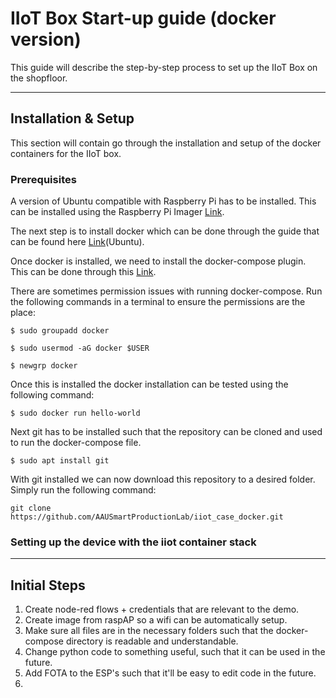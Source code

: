 # IIoT Box Start-up guide (docker version)

This guide will describe the step-by-step process to set up the IIoT Box on the shopfloor.

---

## Installation & Setup
This section will contain go through the installation and setup of the docker containers for the IIoT box.

### Prerequisites


A version of Ubuntu compatible with Raspberry Pi has to be installed. This can be installed using the Raspberry Pi Imager [Link](https://www.raspberrypi.com/software/).

The next step is to install docker which can be done through the guide that can be found here [Link](https://docs.docker.com/engine/install/ubuntu/)(Ubuntu).

Once docker is installed, we need to install the docker-compose plugin. This can be done through this [Link](https://docs.docker.com/compose/install/linux/#install-using-the-repository).

There are sometimes permission issues with running docker-compose. Run the following commands in a terminal to ensure the permissions are the place:
``` 
$ sudo groupadd docker

$ sudo usermod -aG docker $USER

$ newgrp docker
```
Once this is installed the docker installation can be tested using the following command: 
```
$ sudo docker run hello-world
```

Next git has to be installed such that the repository can be cloned and used to run the docker-compose file.

```
$ sudo apt install git
```
With git installed we can now download this repository to a desired folder. Simply run the following command:

```
git clone https://github.com/AAUSmartProductionLab/iiot_case_docker.git
```
### Setting up the device with the iiot container stack


---
## Initial Steps



1. Create node-red flows + credentials that are relevant to the demo.
2. Create image from raspAP so a wifi can be automatically setup.
3. Make sure all files are in the necessary folders such that the docker-compose directory is readable and understandable.
4. Change python code to something useful, such that it can be used in the future.
5. Add FOTA to the ESP's such that it'll be easy to edit code in the future.
6. 
